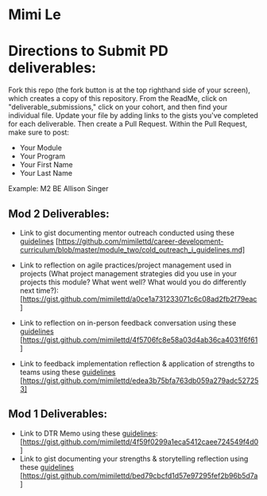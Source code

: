 # Mimi Le
# Directions to Submit PD deliverables:
Fork this repo (the fork button is at the top righthand side of your screen), which creates a copy of this repository. From the ReadMe, click on "deliverable_submissions," click on your cohort, and then find your individual file. Update your file by adding links to the gists you've completed for each deliverable. Then create a Pull Request. Within the Pull Request, make sure to post:

* Your Module
* Your Program
* Your First Name
* Your Last Name

Example: M2 BE Allison Singer

## Mod 2 Deliverables:
* Link to gist documenting mentor outreach conducted using these [guidelines](https://github.com/turingschool/career-development-curriculum/blob/master/module_two/cold_outreach_i_guidelines.md) [https://github.com/mimilettd/career-development-curriculum/blob/master/module_two/cold_outreach_i_guidelines.md]

* Link to reflection on agile practices/project management used in projects (What project management strategies did you use in your projects this module? What went well? What would you do differently next time?): [https://gist.github.com/mimilettd/a0ce1a731233071c6c08ad2fb2f79eac]

* Link to reflection on in-person feedback conversation using these [guidelines](https://github.com/turingschool/career-development-curriculum/blob/master/module_two/feedback_conversation_reflection_guidelines.md) [https://gist.github.com/mimilettd/4f5706fc8e58a03d4ab36ca4031f6f61]

* Link to feedback implementation reflection & application of strengths to teams using these [guidelines](https://github.com/turingschool/career-development-curriculum/blob/master/module_two/feedback_implementation_strengths_reflection.md) [https://gist.github.com/mimilettd/edea3b75bfa763db059a279adc527253]

## Mod 1 Deliverables:
* Link to DTR Memo using these [guidelines](https://github.com/turingschool/career-development-curriculum/blob/master/module_one/dtr_guidelines_memo.md): [https://gist.github.com/mimilettd/4f59f0299a1eca5412caee724549f4d0]
* Link to gist documenting your strengths & storytelling reflection using these [guidelines](https://github.com/turingschool/career-development-curriculum/blob/master/module_one/strengths_storytelling_reflection.md) [https://gist.github.com/mimilettd/bed79cbcfd1d57e97295fef2b96b5d7a]
